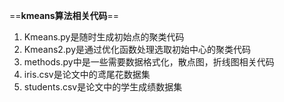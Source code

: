 

==**kmeans算法相关代码**==

 1. Kmeans.py是随时生成初始点的聚类代码
 2. Kmeans2.py是通过优化函数处理选取初始中心的聚类代码
 3. methods.py中是一些需要数据格式化，散点图，折线图相关代码
 4. iris.csv是论文中的鸢尾花数据集
 5. students.csv是论文中的学生成绩数据集
